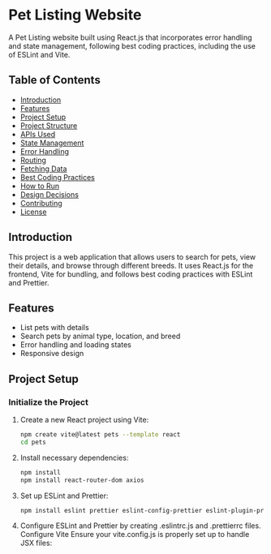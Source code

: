 # Pet Listing Website

A Pet Listing website built using React.js that incorporates error handling and state management, following best coding practices, including the use of ESLint and Vite.

## Table of Contents

- [Introduction](#introduction)
- [Features](#features)
- [Project Setup](#project-setup)
- [Project Structure](#project-structure)
- [APIs Used](#apis-used)
- [State Management](#state-management)
- [Error Handling](#error-handling)
- [Routing](#routing)
- [Fetching Data](#fetching-data)
- [Best Coding Practices](#best-coding-practices)
- [How to Run](#how-to-run)
- [Design Decisions](#design-decisions)
- [Contributing](#contributing)
- [License](#license)

## Introduction

This project is a web application that allows users to search for pets, view their details, and browse through different breeds. It uses React.js for the frontend, Vite for bundling, and follows best coding practices with ESLint and Prettier.

## Features

- List pets with details
- Search pets by animal type, location, and breed
- Error handling and loading states
- Responsive design

## Project Setup

### Initialize the Project

1. Create a new React project using Vite:
   ```bash
   npm create vite@latest pets --template react
   cd pets
2. Install necessary dependencies:
   ```bash
   npm install
   npm install react-router-dom axios
3. Set up ESLint and Prettier:
   ```bash
   npm install eslint prettier eslint-config-prettier eslint-plugin-prettier --save-dev
4. Configure ESLint and Prettier by creating .eslintrc.js and .prettierrc files.
   Configure Vite
Ensure your vite.config.js is properly set up to handle JSX files:
